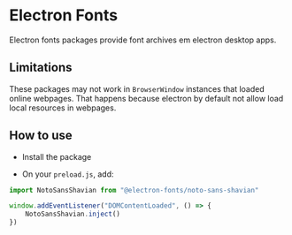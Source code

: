 # Electron Fonts

Electron fonts packages provide font archives em electron desktop apps.

## Limitations

These packages may not work in `BrowserWindow` instances that loaded online webpages. That happens because electron by default not allow load local resources in webpages.

## How to use

* Install the package

* On your `preload.js`, add:

```ts
import NotoSansShavian from "@electron-fonts/noto-sans-shavian"

window.addEventListener("DOMContentLoaded", () => {
    NotoSansShavian.inject()
})
```